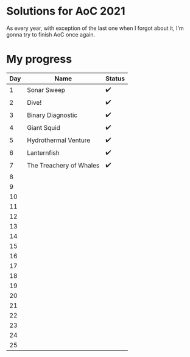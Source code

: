 # Solutions for AoC 2021
As every year, with exception of the last one when I forgot about it, I'm gonna try to finish AoC once again.
# My progress
| Day 	| Name        	            | Status             	|
|-----	|------------------------   |--------------------   |
| 1   	| Sonar Sweep 	            | :heavy_check_mark: 	|
| 2   	| Dive!      	            | :heavy_check_mark:   	|
| 3   	| Binary Diagnostic         | :heavy_check_mark:   	|
| 4   	| Giant Squid               | :heavy_check_mark:   	|
| 5   	| Hydrothermal Venture      | :heavy_check_mark:   	|
| 6   	| Lanternfish               | :heavy_check_mark:   	|
| 7   	| The Treachery of Whales   | :heavy_check_mark:   	|
| 8   	|             	|                    	|
| 9   	|             	|                    	|
| 10  	|             	|                    	|
| 11  	|             	|                    	|
| 12  	|             	|                    	|
| 13  	|             	|                    	|
| 14  	|             	|                    	|
| 15  	|             	|                    	|
| 16  	|             	|                    	|
| 17  	|             	|                    	|
| 18  	|             	|                    	|
| 19  	|             	|                    	|
| 20  	|             	|                    	|
| 21  	|             	|                    	|
| 22  	|             	|                    	|
| 23  	|             	|                    	|
| 24  	|             	|                    	|
| 25  	|             	|                    	|
